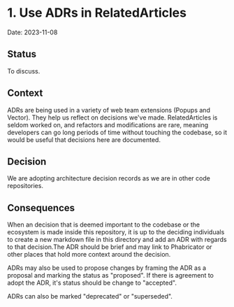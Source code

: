 # 1. Use ADRs in RelatedArticles

Date: 2023-11-08

## Status

To discuss.

## Context

ADRs are being used in a variety of web team extensions (Popups and Vector). They
help us reflect on decisions we've made. RelatedArticles is seldom worked on, and
refactors and modifications are rare, meaning developers can go long periods of time
without touching the codebase, so it would be useful that decisions here are documented.

## Decision

We are adopting architecture decision records as we are in other code repositories.

## Consequences

When an decision that is deemed important to the codebase or the ecosystem
is made inside this repository, it is up to the deciding individuals
to create a new markdown file in this directory and add an ADR with regards
to that decision.The ADR should be brief and may link to Phabricator or
other places that hold more context around the decision.

ADRs may also be used to propose changes by framing the ADR as a proposal
and marking the status as "proposed". If there is agreement to adopt the
ADR, it's status should be change to "accepted".

ADRs can also be marked "deprecated" or "superseded".